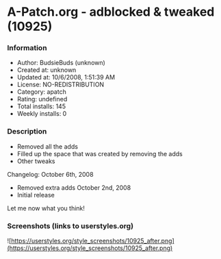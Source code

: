 # A-Patch.org - adblocked & tweaked (10925)

### Information
- Author: BudsieBuds (unknown)
- Created at: unknown
- Updated at: 10/6/2008, 1:51:39 AM
- License: NO-REDISTRIBUTION
- Category: apatch
- Rating: undefined
- Total installs: 145
- Weekly installs: 0


### Description
- Removed all the adds
- Filled up the space that was created by removing the adds
- Other tweaks

Changelog:
October 6th, 2008
 - Removed extra adds
October 2nd, 2008
 - Initial release

Let me now what you think!


### Screenshots (links to userstyles.org)
![https://userstyles.org/style_screenshots/10925_after.png](https://userstyles.org/style_screenshots/10925_after.png)


